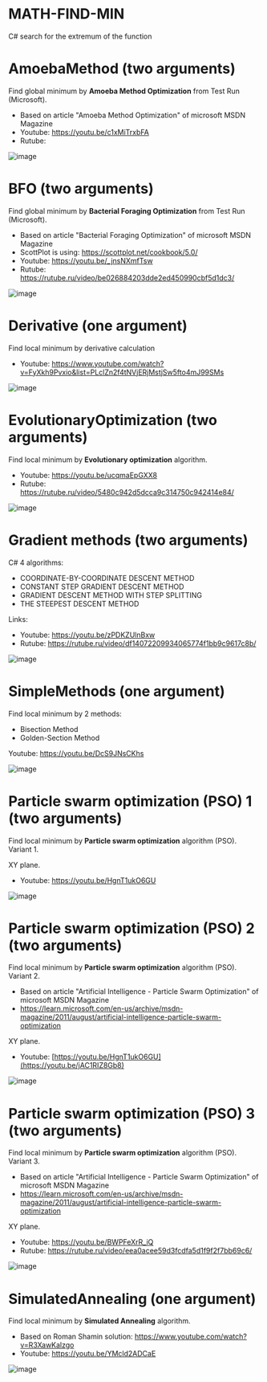 # MATH-FIND-MIN
 C# search for the extremum of the function

# AmoebaMethod (two arguments)

Find global minimum by **Amoeba Method Optimization** from Test Run (Microsoft).

- Based on article "Amoeba Method Optimization" of microsoft MSDN Magazine
- Youtube: https://youtu.be/c1xMiTrxbFA
- Rutube:

![image](https://github.com/user-attachments/assets/94ec357e-9f8a-4bb8-b78b-8dc16da92fa8)


# BFO (two arguments)

Find global minimum by **Bacterial Foraging Optimization** from Test Run (Microsoft).

- Based on article "Bacterial Foraging Optimization" of microsoft MSDN Magazine
- ScottPlot is using: https://scottplot.net/cookbook/5.0/
- Youtube: https://youtu.be/_jnsNXmfTsw
- Rutube: https://rutube.ru/video/be026884203dde2ed450990cbf5d1dc3/

![image](https://github.com/user-attachments/assets/6f055a95-d7df-4914-bf46-888756c2099a)


# Derivative (one argument)

Find local minimum by derivative calculation

- Youtube: https://www.youtube.com/watch?v=FyXkh9Pvxio&list=PLclZn2f4tNVjERjMstjSw5fto4mJ99SMs

![image](https://github.com/tltrus/MATH/assets/77125487/8fb1ac33-c5a3-43c3-b543-35d50610a803)


# EvolutionaryOptimization (two arguments)

Find local minimum by **Evolutionary optimization** algorithm.

- Youtube: https://youtu.be/ucqmaEpGXX8
- Rutube: https://rutube.ru/video/5480c942d5dcca9c314750c942414e84/

![image](https://github.com/user-attachments/assets/728fe31c-282e-4f99-a49d-aaf43aca7548)


# Gradient methods (two arguments)

C# 4 algorithms:
- COORDINATE-BY-COORDINATE DESCENT METHOD
- CONSTANT STEP GRADIENT DESCENT METHOD
- GRADIENT DESCENT METHOD WITH STEP SPLITTING
- THE STEEPEST DESCENT METHOD

Links:
- Youtube: https://youtu.be/zPDKZUlnBxw
- Rutube: https://rutube.ru/video/df14072209934065774f1bb9c9617c8b/

![image](https://github.com/user-attachments/assets/84c1fd47-10aa-4b72-8b64-b5479aa9086d)


# SimpleMethods (one argument)

Find local minimum by 2 methods:
- Bisection Method
- Golden-Section Method

Youtube: https://youtu.be/DcS9JNsCKhs

![image](https://github.com/tltrus/MATH-FIND-MIN/assets/77125487/bbc8f6e3-0edd-4f07-899a-46cd079d5e72)


# Particle swarm optimization (PSO) 1 (two arguments)

Find local minimum by **Particle swarm optimization** algorithm (PSO).
Variant 1.

XY plane.

- Youtube: https://youtu.be/HgnT1ukO6GU

![image](https://github.com/tltrus/MATH-FIND-MIN/assets/77125487/819b28ce-4090-41b7-8ab4-d945066bc577)


# Particle swarm optimization (PSO) 2 (two arguments)

Find local minimum by **Particle swarm optimization** algorithm (PSO).
Variant 2.

- Based on article "Artificial Intelligence - Particle Swarm Optimization" of microsoft MSDN Magazine
- https://learn.microsoft.com/en-us/archive/msdn-magazine/2011/august/artificial-intelligence-particle-swarm-optimization

XY plane.

- Youtube: [https://youtu.be/HgnT1ukO6GU](https://youtu.be/jAC1RIZ8Gb8)

![image](https://github.com/tltrus/MATH-FIND-MIN/assets/77125487/cdb5bce9-fa54-4679-ae13-37bd79d727d0)


# Particle swarm optimization (PSO) 3 (two arguments)

Find local minimum by **Particle swarm optimization** algorithm (PSO).
Variant 3.

- Based on article "Artificial Intelligence - Particle Swarm Optimization" of microsoft MSDN Magazine
- https://learn.microsoft.com/en-us/archive/msdn-magazine/2011/august/artificial-intelligence-particle-swarm-optimization

XY plane.

- Youtube: https://youtu.be/BWPFeXrR_iQ
- Rutube: https://rutube.ru/video/eea0acee59d3fcdfa5d1f9f2f7bb69c6/

![image](https://github.com/user-attachments/assets/48b39a3d-fc80-4fbf-83af-48a631fb2b05)


# SimulatedAnnealing (one argument)

Find local minimum by **Simulated Annealing** algorithm.

- Based on Roman Shamin solution: https://www.youtube.com/watch?v=R3XawKalzgo
- Youtube: https://youtu.be/YMcld2ADCaE

![image](https://github.com/tltrus/MATH-FIND-MIN/assets/77125487/b706a253-fd60-4bdc-b145-772d612da220)



